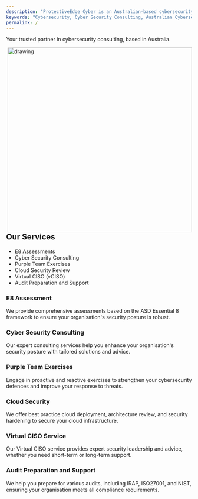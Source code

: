 ```yaml
---
description: "ProtectiveEdge Cyber is an Australian-based cybersecurity consulting firm offering comprehensive services to state and local governments, and SMEs."
keywords: "Cybersecurity, Cyber Security Consulting, Australian Cybersecurity, E8 Assessment, Purple Team Exercises, Cloud Security, Virtual CISO, Audit Preparation, IRAP Compliance, ISO27001, NIST Audit, Security Hardening, ASD Essential 8, Proactive Cybersecurity, Reactive Cybersecurity, Security Posture, Cybersecurity Defences, Cybersecurity Leadership, Cybersecurity Services, Consulting Services"
permalink: /
---
```


Your trusted partner in cybersecurity consulting, based in Australia.

<img src="/assets/security.jpg" align="right" alt="drawing" style="width:500px;"/>

## Our Services 

*   E8 Assessments
*   Cyber Security Consulting
*   Purple Team Exercises
*   Cloud Security Review 
*   Virtual CISO (vCISO)
*   Audit Preparation and Support

### E8 Assessment

We provide comprehensive assessments based on the ASD Essential 8 framework to ensure your organisation's security posture is robust.

### Cyber Security Consulting

Our expert consulting services help you enhance your organisation's security posture with tailored solutions and advice.

### Purple Team Exercises

Engage in proactive and reactive exercises to strengthen your cybersecurity defences and improve your response to threats.

### Cloud Security

We offer best practice cloud deployment, architecture review, and security hardening to secure your cloud infrastructure.

### Virtual CISO Service

Our Virtual CISO service provides expert security leadership and advice, whether you need short-term or long-term support.

### Audit Preparation and Support

We help you prepare for various audits, including IRAP, ISO27001, and NIST, ensuring your organisation meets all compliance requirements.
